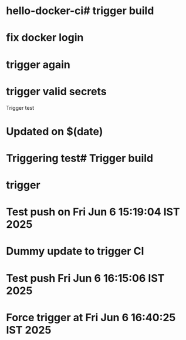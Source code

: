 # hello-docker-ci# trigger build
# fix docker login
# trigger again
# trigger valid secrets
Trigger test
# Updated on $(date)
# Triggering test# Trigger build
# trigger
# Test push on Fri Jun  6 15:19:04 IST 2025
# Dummy update to trigger CI
# Test push Fri Jun  6 16:15:06 IST 2025
# Force trigger at Fri Jun  6 16:40:25 IST 2025
